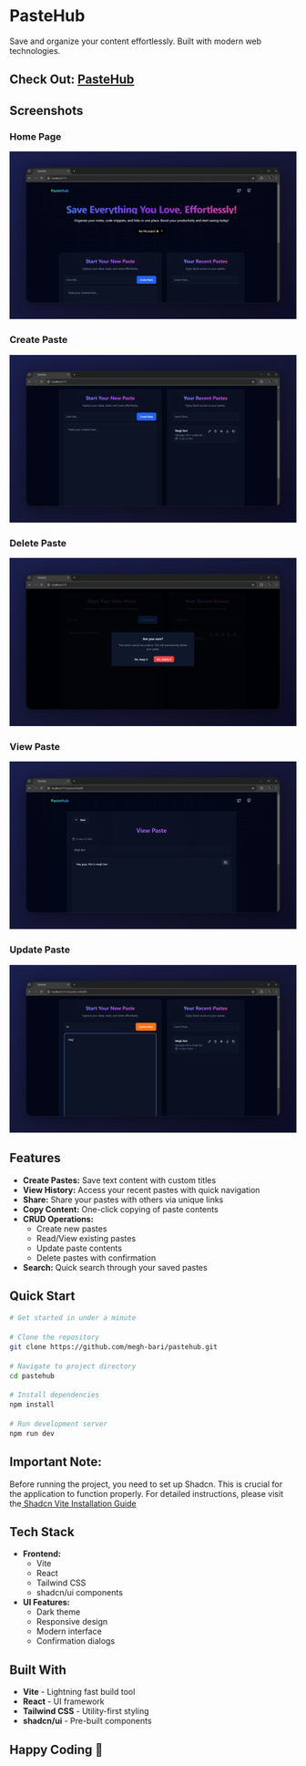 # PasteHub

Save and organize your content effortlessly. Built with modern web technologies.

## Check Out: [PasteHub](https://pastehub-app.vercel.app/)

## Screenshots

### Home Page

![Home](/src/assets/screenshots/page-one.png)

### Create Paste

![Create](/src/assets/screenshots/page-two.png)

### Delete Paste

![Delete](/src/assets/screenshots/page-three.png)

### View Paste

![View](/src/assets/screenshots/page-four.png)

### Update Paste

![Update](/src/assets/screenshots/page-five.png)

## Features

- **Create Pastes:** Save text content with custom titles
- **View History:** Access your recent pastes with quick navigation
- **Share:** Share your pastes with others via unique links
- **Copy Content:** One-click copying of paste contents
- **CRUD Operations:**
  - Create new pastes
  - Read/View existing pastes
  - Update paste contents
  - Delete pastes with confirmation
- **Search:** Quick search through your saved pastes

## Quick Start

```bash
# Get started in under a minute

# Clone the repository
git clone https://github.com/megh-bari/pastehub.git

# Navigate to project directory
cd pastehub

# Install dependencies
npm install

# Run development server
npm run dev
```

## Important Note:

Before running the project, you need to set up Shadcn. This is crucial for the application to function properly. For detailed instructions, please visit the[ Shadcn Vite Installation Guide](https://ui.shadcn.com/docs/installation/vite)

## Tech Stack

- **Frontend:**
  - Vite
  - React
  - Tailwind CSS
  - shadcn/ui components
- **UI Features:**
  - Dark theme
  - Responsive design
  - Modern interface
  - Confirmation dialogs

## Built With

- **Vite** - Lightning fast build tool
- **React** - UI framework
- **Tailwind CSS** - Utility-first styling
- **shadcn/ui** - Pre-built components

## Happy Coding 🎈